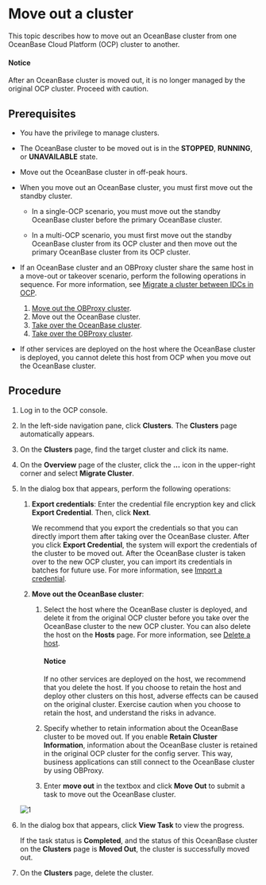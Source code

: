 # Move out a cluster

This topic describes how to move out an OceanBase cluster from one OceanBase Cloud Platform (OCP) cluster to another.

<main id="notice" type='alert'>
<h4>Notice</h4>
<p>After an OceanBase cluster is moved out, it is no longer managed by the original OCP cluster. Proceed with caution. </p>
</main>

## Prerequisites

* You have the privilege to manage clusters.

* The OceanBase cluster to be moved out is in the **STOPPED**, **RUNNING**, or **UNAVAILABLE** state.

* Move out the OceanBase cluster in off-peak hours.

* When you move out an OceanBase cluster, you must first move out the standby cluster.

  * In a single-OCP scenario, you must move out the standby OceanBase cluster before the primary OceanBase cluster.

  * In a multi-OCP scenario, you must first move out the standby OceanBase cluster from its OCP cluster and then move out the primary OceanBase cluster from its OCP cluster.

* If an OceanBase cluster and an OBProxy cluster share the same host in a move-out or takeover scenario, perform the following operations in sequence. For more information, see [Migrate a cluster between IDCs in OCP](../../1850.ocp-om-best-practices/750.ocp-idc-migration.md).

   1. [Move out the OBProxy cluster](../../800.obproxy-functions/300.manage-a-obproxy-cluster/450.migrate-an-obproxy-cluster.md).
   2. Move out the OceanBase cluster.
   3. [Take over the OceanBase cluster](400.take-over-a-cluster.md).
   4. [Take over the OBProxy cluster](../../800.obproxy-functions/400.manage-a-obproxy-server/200.take-over-an-obproxy.md).

* If other services are deployed on the host where the OceanBase cluster is deployed, you cannot delete this host from OCP when you move out the OceanBase cluster.
  
## Procedure

1. Log in to the OCP console.

2. In the left-side navigation pane, click **Clusters**. The **Clusters** page automatically appears.

3. On the **Clusters** page, find the target cluster and click its name.

4. On the **Overview** page of the cluster, click the **...** icon in the upper-right corner and select **Migrate Cluster**.

5. In the dialog box that appears, perform the following operations:

   1. **Export credentials**: Enter the credential file encryption key and click **Export Credential**. Then, click **Next**.

      We recommend that you export the credentials so that you can directly import them after taking over the OceanBase cluster. After you click **Export Credential**, the system will export the credentials of the cluster to be moved out. After the OceanBase cluster is taken over to the new OCP cluster, you can import its credentials in batches for future use. For more information, see [Import a credential](../../1600.system-management-features/100.manage-password-box/300.import-a-credential.md).

   2. **Move out the OceanBase cluster**:

      1. Select the host where the OceanBase cluster is deployed, and delete it from the original OCP cluster before you take over the OceanBase cluster to the new OCP cluster. You can also delete the host on the **Hosts** page. For more information, see [Delete a host](../../850.host-features/550.delete-a-host.md).

         <main id="notice" type='alert'>
         <h4>Notice</h4>
         <p>If no other services are deployed on the host, we recommend that you delete the host. If you choose to retain the host and deploy other clusters on this host, adverse effects can be caused on the original cluster. Exercise caution when you choose to retain the host, and understand the risks in advance. </p>
         </main>

      2. Specify whether to retain information about the OceanBase cluster to be moved out. If you enable **Retain Cluster Information**, information about the OceanBase cluster is retained in the original OCP cluster for the config server. This way, business applications can still connect to the OceanBase cluster by using OBProxy.

      3. Enter **move out** in the textbox and click **Move Out** to submit a task to move out the OceanBase cluster.

    ![1](https://obbusiness-private.oss-cn-shanghai.aliyuncs.com/doc/img/ocp/432/move-out.png)

6. In the dialog box that appears, click **View Task** to view the progress.

   If the task status is **Completed**, and the status of this OceanBase cluster on the **Clusters** page is **Moved Out**, the cluster is successfully moved out.

7. On the **Clusters** page, delete the cluster.
